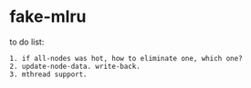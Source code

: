 fake-mlru
=========

to do list:

    1. if all-nodes was hot, how to eliminate one, which one?
    2. update-node-data. write-back.
    3. mthread support.
